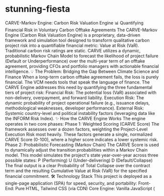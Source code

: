 # stunning-fiesta
CARVE-Markov Engine: Carbon Risk Valuation Engine
📊 Quantifying Financial Risk in Voluntary Carbon Offtake Agreements
The CARVE-Markov Engine (Carbon Risk Valuation Engine) is a proprietary, data-driven framework and simulation tool designed to transform qualitative carbon project risk into a quantifiable financial metric: Value at Risk (VaR).
Traditional carbon risk ratings are static. CARVE utilizes a dynamic, probabilistic Markov Chain Model to forecast the likelihood of project failure (Default or Underperformance) over the multi-year term of an offtake agreement, providing CFOs and portfolio managers with actionable financial intelligence.
💡 The Problem: Bridging the Gap Between Climate Science and Finance
When a long-term carbon offtake agreement fails, the loss is purely financial. The VCM needs tools that speak the language of finance.
The CARVE Engine addresses this need by quantifying the three fundamental tiers of project risk:
Financial Risk: The potential loss (VaR) associated with non-delivery, overpayment, and forward liability.
Execution Risk: The dynamic probability of project operational failure (e.g., issuance delays, methodological weaknesses, developer performance).
External Risk: Systemic country-level and political instability factors (leveraging data like the INFORM Risk Index).
✨ How the CARVE Engine Works
The engine operates in two core phases:
Phase 1: Weighted Scoring (CARVE Score)
The framework assesses over a dozen factors, weighting the Project-Level Execution Risk most heavily. These factors generate a single, normalized CARVE Score (0-100), where a higher score indicates a lower systemic risk.
Phase 2: Probabilistic Forecasting (Markov Chain)
The CARVE Score is used to dynamically adjust the transition probabilities within a Markov Chain model. This model simulates the project's state year-over-year across three possible states:
P (Performing)
U (Under-delivering)
D (Default/Collapse)
The final output is a clear Probability of Total Collapse over the contract term and the resulting Cumulative Value at Risk (VaR) for the specified financial commitment.
🛠️ Technology Stack
This project is deployed as a single-page application (SPA) for speed, security, and portability:
Front-End: Pure HTML, Tailwind CSS (via CDN)
Core Engine: Vanilla JavaScript (<script type="module"> for security and performance)
Report Generation: Integrated with the Google Gemini API to translate raw numerical results into polished, narrative financial risk reports.
Hosting: Currently deployed via GitHub Pages.
🚀 Status and Usage
The CARVE Engine is currently in its pre-commercial rollout phase, demonstrating its immediate value in portfolio triage and long-term risk modeling.
The application allows users to:
Input core project and financial data (including streamlined input for manual scores).
Calculate the CARVE Score and Markov Chain probabilities instantly.
Generate a professional, narrative Risk Assessment Report in seconds.
Access the Live Demo (Deployed via GitHub Pages):
(Insert your final GitHub Pages URL here)
